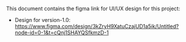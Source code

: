 This document contains the figma link for UI/UX design for this project:
* Design for version-1.0: https://www.figma.com/design/3kZryH9XatuCzajUD1a5ik/Untitled?node-id=0-1&t=cQnj1SHAYQSfkmzD-1